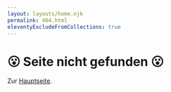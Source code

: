 ```yaml
---
layout: layouts/home.njk
permalink: 404.html
eleventyExcludeFromCollections: true
---
```

# 😮 Seite nicht gefunden 😮

Zur <a href="{{ '/' | url }}">Hauptseite</a>.
